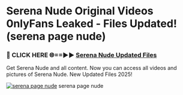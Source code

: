 # Serena Nude Original Videos 0nlyFans Leaked - Files Updated! (serena page nude)

<h3>🔴 CLICK HERE 🌐==►► <a href="https://tinyurl.com/2p9ay9w9" rel="nofollow">Serena Nude Updated Files</a></h3>

Get Serena Nude and all content. Now you can access all videos and pictures of Serena Nude. New Updated Files 2025!

[![serena page nude](https://i.imgur.com/KQgVmj3.gif)](https://tinyurl.com/2p9ay9w9)
serena page nude